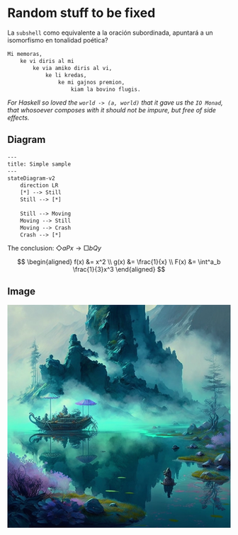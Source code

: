 # Random stuff to be fixed

La `subshell` como equivalente a la oración subordinada, apuntará a un
isomorfismo en tonalidad poética?

```plaintext
Mi memoras,
    ke vi diris al mi
        ke via amiko diris al vi,
            ke li kredas,
                ke mi gajnos premion,
                    kiam la bovino flugis.
```

_For Haskell so loved the `world -> (a, world)` that it gave us the
`IO Monad`, that whosoever composes with it should not be impure,
but free of side effects._

## Diagram

```mermaid
---
title: Simple sample
---
stateDiagram-v2
    direction LR
    [*] --> Still
    Still --> [*]

    Still --> Moving
    Moving --> Still
    Moving --> Crash
    Crash --> [*]
```

The conclusion: $\Diamond aPx \rightarrow \Box bQy$

$$
\begin{aligned}
    f(x) &= x^2 \\
    g(x) &= \frac{1}{x} \\
    F(x) &= \int^a_b \frac{1}{3}x^3
\end{aligned}
$$

## Image

![tealake](public/image.webp)
